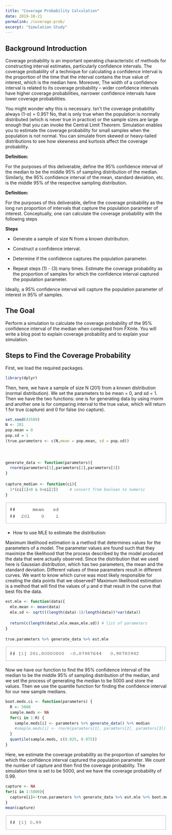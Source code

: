 ```yaml
---
title: "Coverage Probability Calculation"
date: 2019-10-21
permalink: /coverage-prob/
excerpt: "Simulation Study"
---
```



## Background Introduction


Coverage probability is an important operating characteristic of methods for constructing interval estimates, particularly confidence intervals. The coverage probability of a technique for calculating a confidence interval is the proportion of the time that the interval contains the true value of interest, which is the median here. Moreover, The width of a confidence interval is related to its coverage probability – wider confidence intervals have higher coverage probabilities, narrower confidence intervals have lower coverage probabilities.

You might wonder why this is necessary. Isn't the coverage probability always (1-α) = 0.95? No, that is only true when the population is normally distributed (which is never true in practice) or the sample sizes are large enough that you can invoke the Central Limit Theorem. Simulation enables you to estimate the coverage probability for small samples when the population is not normal. You can simulate from skewed or heavy-tailed distributions to see how skewness and kurtosis affect the coverage probability.

**Definition:**

For the purposes of this deliverable, define the 95% confidence interval of the median to be the middle 95% of sampling distribution of the median. Similarly, the 95% confidence interval of the mean, standard deviation, etc. is the middle 95% of the respective sampling distribution.

**Definition:**

For the purposes of this deliverable, define the coverage probability as the long run proportion of intervals that capture the population parameter of interest. Conceptually, one can calculate the coverage probability with the following steps

**Steps**

* Generate a sample of size N from a known distribution.

* Construct a confidence interval.

* Determine if the confidence captures the population parameter.

* Repeat steps (1) - (3) many times. Estimate the coverage probability as the proportion of samples for which the confidence interval captured the population parameter.

Ideally, a 95% confidence interval will capture the population parameter of interest in 95% of samples.




## The Goal


Perform a simulation to calculate the coverage probability of the 95% confidence interval of the median when computed from F̂Xmle. You will write a blog post to explain coverage probability and to explain your simulation.




## Steps to Find the Coverage Probability


First, we load the required packages.

```r
library(dplyr)
```

Then, here, we have a sample of size N (201) from a known distribution (normal distribution). We set the parameters to be mean = 0, and sd = 1. Then we have the two functions: one is for generating data by using rnorm and another one is for comparing interval to the true value, which will return 1 for true (capture) and 0 for false (no capture).

```r
set.seed(43589)
N <- 201
pop.mean = 0
pop.sd = 1
(true.parameters <- c(N,mean = pop.mean, sd = pop.sd))



generate_data <- function(parameters){
  rnorm(parameters[1],parameters[2],parameters[3])
}

capture_median <- function(ci){
  1*(ci[1]<0 & 0<ci[2])     # convert from boolean to numeric
}

```
![](/images/cov1.PNG)

* How to use MLE to estimate the distribution:

Maximum likelihood estimation is a method that determines values for the parameters of a model. The parameter values are found such that they maximize the likelihood that the process described by the model produced the data that were actually observed.
Since the distribution that we used here is Gaussian distribution, which has two parameters, the mean and the standard deviation. Different values of these parameters result in different curves. We want to know which curve was most likely responsible for creating the data points that we observed? Maximum likelihood estimation is a method that will find the values of μ and σ that result in the curve that best fits the data.

```r
est.mle <- function(data){
  mle.mean <- mean(data)
  mle.sd <- sqrt(((length(data)-1)/length(data))*var(data))
  
  return(c(length(data),mle.mean,mle.sd)) # list of parameters 
}

true.parameters %>% generate_data %>% est.mle

```
![](/images/cov2.PNG)

Now we have our function to find the 95% confidence interval of the median to be the middle 95% of sampling distribution of the median, and we set the process of generating the median to be 5000 and store the values. Then we use the quantile function for finding the confidence interval for our new sample medians.

```r
boot.meds.ci <- function(parameters) {
  R <- 5000
  sample.meds <- NA
  for(i in 1:R) {
    sample.meds[i] <- parameters %>% generate_data() %>% median
    #smaple.meds[i] <- rnorm(paramters[1], paramters[2], paramters[3]) %>% median
  }
  quantile(sample.meds, c(0.025, 0.975))
}
```

Here, we estimate the coverage probability as the proportion of samples for which the confidence interval captured the population parameter. We count the number of capture and then find the coverage probability. The simulation time is set to be 5000, and we have the coverage probability of 0.99.

```r
capture <- NA
for(i in 1:5000){
  capture[i]<-true.parameters %>% generate_data %>% est.mle %>% boot.meds.ci %>% capture_median
}
mean(capture)
```
![](/images/cov3.PNG)
